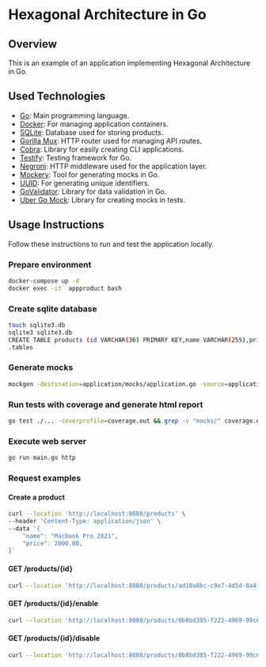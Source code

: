 # Hexagonal Architecture in Go

## Overview
This is an example of an application implementing Hexagonal Architecture in Go.

## Used Technologies
- [Go](https://golang.org/): Main programming language.
- [Docker](https://www.docker.com/): For managing application containers.
- [SQLite](https://www.sqlite.org/index.html): Database used for storing products.
- [Gorilla Mux](https://github.com/gorilla/mux): HTTP router used for managing API routes.
- [Cobra](https://github.com/spf13/cobra): Library for easily creating CLI applications.
- [Testify](https://github.com/stretchr/testify): Testing framework for Go.
- [Negroni](https://github.com/urfave/negroni): HTTP middleware used for the application layer.
- [Mockery](https://github.com/vektra/mockery): Tool for generating mocks in Go.
- [UUID](https://github.com/google/uuid): For generating unique identifiers.
- [GoValidator](https://github.com/asaskevich/govalidator): Library for data validation in Go.
- [Uber Go Mock](https://github.com/uber-go/goleak): Library for creating mocks in tests.

## Usage Instructions
Follow these instructions to run and test the application locally.

### Prepare environment
```bash
docker-compose up -d
docker exec -it  appproduct bash
```

### Create sqlite database
```bash
touch sqlite3.db
sqlite3 sqlite3.db
CREATE TABLE products (id VARCHAR(36) PRIMARY KEY,name VARCHAR(255),price FLOAT,status VARCHAR(255));
.tables
```


### Generate mocks
```bash
mockgen -destination=application/mocks/application.go -source=application/product.go application
```

### Run tests with coverage and generate html report
```bash
go test ./... -coverprofile=coverage.out && grep -v "mocks/" coverage.out | go tool cover -html=/dev/stdin -o coverage.html && rm coverage.out
``` 

### Execute web server
```bash
go run main.go http
```

### Request examples


#### Create a product
```bash
curl --location 'http://localhost:8080/products' \
--header 'Content-Type: application/json' \
--data '{
    "name": "Macbook Pro 2021",
    "price": 2000.00,
}'
```

#### GET /products/{id}
```bash
curl --location 'http://localhost:8080/products/ad10a8bc-c9e7-4d5d-8a4f-7611cdba3c95'
```

#### GET /products/{id}/enable
```bash
curl --location 'http://localhost:8080/products/0b8bd385-f222-4969-99c6-dc31071c0657/enable'
```

#### GET /products/{id}/disable
```bash
curl --location 'http://localhost:8080/products/0b8bd385-f222-4969-99c6-dc31071c0657/disable'
```